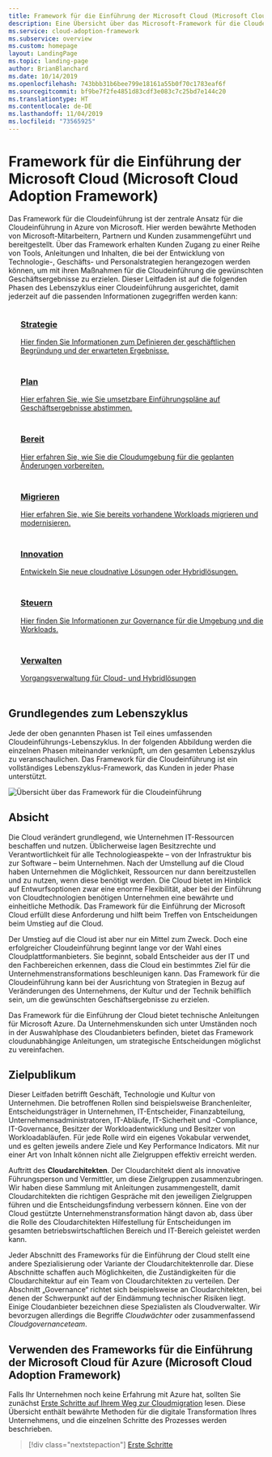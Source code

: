 ```yaml
---
title: Framework für die Einführung der Microsoft Cloud (Microsoft Cloud Adoption Framework)
description: Eine Übersicht über das Microsoft-Framework für die Cloudeinführung für Azure.
ms.service: cloud-adoption-framework
ms.subservice: overview
ms.custom: homepage
layout: LandingPage
ms.topic: landing-page
author: BrianBlanchard
ms.date: 10/14/2019
ms.openlocfilehash: 743bbb31b6bee799e18161a55b0f70c1783eaf6f
ms.sourcegitcommit: bf9be7f2fe4851d83cdf3e083c7c25bd7e144c20
ms.translationtype: HT
ms.contentlocale: de-DE
ms.lasthandoff: 11/04/2019
ms.locfileid: "73565925"
---
```

# <a name="microsoft-cloud-adoption-framework-for-azure"></a>Framework für die Einführung der Microsoft Cloud (Microsoft Cloud Adoption Framework)

Das Framework für die Cloudeinführung ist der zentrale Ansatz für die Cloudeinführung in Azure von Microsoft. Hier werden bewährte Methoden von Microsoft-Mitarbeitern, Partnern und Kunden zusammengeführt und bereitgestellt. Über das Framework erhalten Kunden Zugang zu einer Reihe von Tools, Anleitungen und Inhalten, die bei der Entwicklung von Technologie-, Geschäfts- und Personalstrategien herangezogen werden können, um mit ihren Maßnahmen für die Cloudeinführung die gewünschten Geschäftsergebnisse zu erzielen. Dieser Leitfaden ist auf die folgenden Phasen des Lebenszyklus einer Cloudeinführung ausgerichtet, damit jederzeit auf die passenden Informationen zugegriffen werden kann:

<!-- markdownlint-disable MD033 -->

<ul class="panelContent cardsF">
    <li style="display: flex; flex-direction: column;">
        <a href="./strategy/index.md">
            <div class="cardSize">
                <div class="cardPadding" style="padding-bottom:10px;">
                    <div class="card" style="padding-bottom:10px;">
                        <div class="cardImageOuter">
                            <div class="cardImage">
                                <img alt="" src="./_images/caf-strategy.png" data-linktype="external">
                            </div>
                        </div>
                        <div class="cardText" style="padding-left:0px;">
                            <h3>Strategie</h3>
Hier finden Sie Informationen zum Definieren der geschäftlichen Begründung und der erwarteten Ergebnisse.
                        </div>
                    </div>
                </div>
            </div>
        </a>
    </li>
    <li style="display: flex; flex-direction: column;">
        <a href="./plan/index.md">
            <div class="cardSize">
                <div class="cardPadding" style="padding-bottom:10px;">
                    <div class="card" style="padding-bottom:10px;">
                        <div class="cardImageOuter">
                            <div class="cardImage">
                                <img alt="" src="./_images/caf-plan.png" data-linktype="external">
                            </div>
                        </div>
                        <div class="cardText" style="padding-left:0px;">
                            <h3>Plan</h3>
Hier erfahren Sie, wie Sie umsetzbare Einführungspläne auf Geschäftsergebnisse abstimmen.
                        </div>
                    </div>
                </div>
            </div>
        </a>
    </li>
    <li style="display: flex; flex-direction: column;">
        <a href="./ready/index.md">
            <div class="cardSize">
                <div class="cardPadding" style="padding-bottom:10px;">
                    <div class="card" style="padding-bottom:10px;">
                        <div class="cardImageOuter">
                            <div class="cardImage">
                                <img alt="" src="./_images/caf-ready.png" data-linktype="external">
                            </div>
                        </div>
                        <div class="cardText" style="padding-left:0px;">
                            <h3>Bereit</h3>
Hier erfahren Sie, wie Sie die Cloudumgebung für die geplanten Änderungen vorbereiten.
                        </div>
                    </div>
                </div>
            </div>
        </a>
    </li>
    <li style="display: flex; flex-direction: column;">
        <a href="./migrate/index.md">
            <div class="cardSize">
                <div class="cardPadding" style="padding-bottom:10px;">
                    <div class="card" style="padding-bottom:10px;">
                        <div class="cardImageOuter">
                            <div class="cardImage">
                                <img alt="" src="./_images/caf-migrate.png" data-linktype="external">
                            </div>
                        </div>
                        <div class="cardText" style="padding-left:0px;">
                            <h3>Migrieren</h3>
Hier erfahren Sie, wie Sie bereits vorhandene Workloads migrieren und modernisieren.
                        </div>
                    </div>
                </div>
            </div>
        </a>
    </li>
    <li style="display: flex; flex-direction: column;">
        <a href="./innovate/index.md">
            <div class="cardSize">
                <div class="cardPadding" style="padding-bottom:10px;">
                    <div class="card" style="padding-bottom:10px;">
                        <div class="cardImageOuter">
                            <div class="cardImage">
                                <img alt="" src="./_images/caf-adopt.png" data-linktype="external">
                            </div>
                        </div>
                        <div class="cardText" style="padding-left:0px;">
                            <h3>Innovation</h3>
Entwickeln Sie neue cloudnative Lösungen oder Hybridlösungen.
                        </div>
                    </div>
                </div>
            </div>
        </a>
    </li>
    <li style="display: flex; flex-direction: column;">
        <a href="./govern/index.md">
            <div class="cardSize">
                <div class="cardPadding" style="padding-bottom:10px;">
                    <div class="card" style="padding-bottom:10px;">
                        <div class="cardImageOuter">
                            <div class="cardImage">
                                <img alt="" src="./_images/caf-govern.png" data-linktype="external">
                            </div>
                        </div>
                        <div class="cardText" style="padding-left:0px;">
                            <h3>Steuern</h3>
Hier finden Sie Informationen zur Governance für die Umgebung und die Workloads.
                        </div>
                    </div>
                </div>
            </div>
        </a>
    </li>
    <li style="display: flex; flex-direction: column;">
        <a href="./manage/index.md">
            <div class="cardSize">
                <div class="cardPadding" style="padding-bottom:10px;">
                    <div class="card" style="padding-bottom:10px;">
                        <div class="cardImageOuter">
                            <div class="cardImage">
                                <img alt="" src="./_images/caf-manage.png" data-linktype="external">
                            </div>
                        </div>
                        <div class="cardText" style="padding-left:0px;">
                            <h3>Verwalten</h3>
Vorgangsverwaltung für Cloud- und Hybridlösungen
                        </div>
                    </div>
                </div>
            </div>
        </a>
    </li>
</ul>

## <a name="understand-the-lifecycle"></a>Grundlegendes zum Lebenszyklus

Jede der oben genannten Phasen ist Teil eines umfassenden Cloudeinführungs-Lebenszyklus. In der folgenden Abbildung werden die einzelnen Phasen miteinander verknüpft, um den gesamten Lebenszyklus zu veranschaulichen. Das Framework für die Cloudeinführung ist ein vollständiges Lebenszyklus-Framework, das Kunden in jeder Phase unterstützt.

![Übersicht über das Framework für die Cloudeinführung](./_images/caf-overview.png)

## <a name="intent"></a>Absicht

Die Cloud verändert grundlegend, wie Unternehmen IT-Ressourcen beschaffen und nutzen. Üblicherweise lagen Besitzrechte und Verantwortlichkeit für alle Technologieaspekte – von der Infrastruktur bis zur Software – beim Unternehmen. Nach der Umstellung auf die Cloud haben Unternehmen die Möglichkeit, Ressourcen nur dann bereitzustellen und zu nutzen, wenn diese benötigt werden. Die Cloud bietet im Hinblick auf Entwurfsoptionen zwar eine enorme Flexibilität, aber bei der Einführung von Cloudtechnologien benötigen Unternehmen eine bewährte und einheitliche Methodik. Das Framework für die Einführung der Microsoft Cloud erfüllt diese Anforderung und hilft beim Treffen von Entscheidungen beim Umstieg auf die Cloud.

Der Umstieg auf die Cloud ist aber nur ein Mittel zum Zweck. Doch eine erfolgreicher Cloudeinführung beginnt lange vor der Wahl eines Cloudplattformanbieters. Sie beginnt, sobald Entscheider aus der IT und den Fachbereichen erkennen, dass die Cloud ein bestimmtes Ziel für die Unternehmenstransformations beschleunigen kann. Das Framework für die Cloudeinführung kann bei der Ausrichtung von Strategien in Bezug auf Veränderungen des Unternehmens, der Kultur und der Technik behilflich sein, um die gewünschten Geschäftsergebnisse zu erzielen.

Das Framework für die Einführung der Cloud bietet technische Anleitungen für Microsoft Azure. Da Unternehmenskunden sich unter Umständen noch in der Auswahlphase des Cloudanbieters befinden, bietet das Framework cloudunabhängige Anleitungen, um strategische Entscheidungen möglichst zu vereinfachen.

## <a name="intended-audience"></a>Zielpublikum

Dieser Leitfaden betrifft Geschäft, Technologie und Kultur von Unternehmen. Die betroffenen Rollen sind beispielsweise Branchenleiter, Entscheidungsträger in Unternehmen, IT-Entscheider, Finanzabteilung, Unternehmensadministratoren, IT-Abläufe, IT-Sicherheit und -Compliance, IT-Governance, Besitzer der Workloadentwicklung und Besitzer von Workloadabläufen. Für jede Rolle wird ein eigenes Vokabular verwendet, und es gelten jeweils andere Ziele und Key Performance Indicators. Mit nur einer Art von Inhalt können nicht alle Zielgruppen effektiv erreicht werden.

Auftritt des **Cloudarchitekten**. Der Cloudarchitekt dient als innovative Führungsperson und Vermittler, um diese Zielgruppen zusammenzubringen. Wir haben diese Sammlung mit Anleitungen zusammengestellt, damit Cloudarchitekten die richtigen Gespräche mit den jeweiligen Zielgruppen führen und die Entscheidungsfindung verbessern können. Eine von der Cloud gestützte Unternehmenstransformation hängt davon ab, dass über die Rolle des Cloudarchitekten Hilfestellung für Entscheidungen im gesamten betriebswirtschaftlichen Bereich und IT-Bereich geleistet werden kann.

Jeder Abschnitt des Frameworks für die Einführung der Cloud stellt eine andere Spezialisierung oder Variante der Cloudarchitektenrolle dar. Diese Abschnitte schaffen auch Möglichkeiten, die Zuständigkeiten für die Cloudarchitektur auf ein Team von Cloudarchitekten zu verteilen. Der Abschnitt „Governance“ richtet sich beispielsweise an Cloudarchitekten, bei denen der Schwerpunkt auf der Eindämmung technischer Risiken liegt. Einige Cloudanbieter bezeichnen diese Spezialisten als Cloudverwalter. Wir bevorzugen allerdings die Begriffe _Cloudwächter_ oder zusammenfassend _Cloudgovernanceteam_.

## <a name="how-to-use-the-microsoft-cloud-adoption-framework-for-azure"></a>Verwenden des Frameworks für die Einführung der Microsoft Cloud für Azure (Microsoft Cloud Adoption Framework)

Falls Ihr Unternehmen noch keine Erfahrung mit Azure hat, sollten Sie zunächst [Erste Schritte auf Ihrem Weg zur Cloudmigration](./getting-started/migrate.md) lesen. Diese Übersicht enthält bewährte Methoden für die digitale Transformation Ihres Unternehmens, und die einzelnen Schritte des Prozesses werden beschrieben.

> [!div class="nextstepaction"]
> [Erste Schritte](./getting-started/migrate.md)

